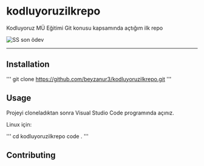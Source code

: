 # kodluyoruzilkrepo
Kodluyoruz MÜ Eğitimi Git konusu kapsamında açtığım ilk repo

![SS son ödev](https://user-images.githubusercontent.com/116147425/199976917-25491caa-aa63-4e8b-b352-f3bc30ecd346.png)

***

## Installation

'''
git clone https://github.com/beyzanur3/kodluyoruzilkrepo.git
'''

## Usage

Projeyi cloneladıktan sonra Visual Studio Code programında açınız.

Linux için:

'''
cd kodluyoruzilkrepo
code .
'''

## Contributing

